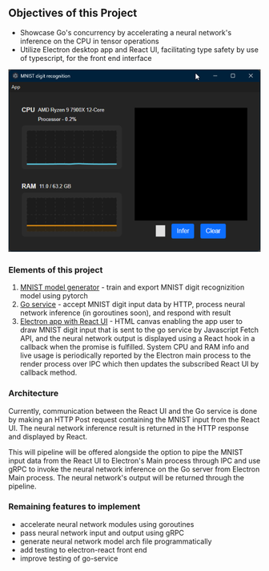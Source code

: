 ## Objectives of this Project
- Showcase Go's concurrency by accelerating a neural network's inference on the CPU in tensor operations
- Utilize Electron desktop app and React UI, facilitating type safety by use of typescript, for the front end interface

![animated demo](showcase.webp?raw=true)

### Elements of this project
1. [MNIST model generator](/mnist-model-generator/) - train and export MNIST digit recognizition model using pytorch
1. [Go service](/go-service/) - accept MNIST digit input data by HTTP, process neural network inference (in goroutines soon), and respond with result
1. [Electron app with React UI](/electron-react-frontend/) - HTML canvas enabling the app user to draw MNIST digit input that is sent to the go service by Javascript Fetch API, and the neural network output is displayed using a React hook in a callback when the promise is fulfilled. System CPU and RAM info and live usage is periodically reported by the Electron main process to the render process over IPC which then updates the subscribed React UI by callback method.

### Architecture
Currently, communication between the React UI and the Go service is done by making an HTTP Post request containing the MNIST input from the React UI. The neural network inference result is returned in the HTTP response and displayed by React.

This will pipeline will be offered alongside the option to pipe the MNIST input data from the React UI to Electron's Main process through IPC and use gRPC to invoke the neural network inference on the Go server from Electron Main process. The neural network's output will be returned through the pipeline.

### Remaining features to implement
- accelerate neural network modules using goroutines
- pass neural network input and output using gRPC
- generate neural network model arch file programmatically
- add testing to electron-react front end
- improve testing of go-service

